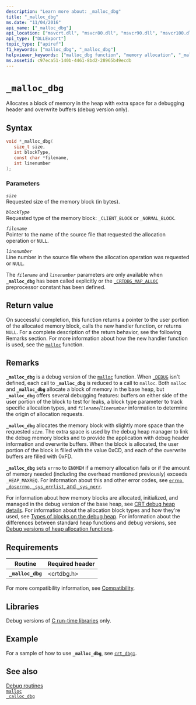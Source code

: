```yaml
---
description: "Learn more about: _malloc_dbg"
title: "_malloc_dbg"
ms.date: "11/04/2016"
api_name: ["_malloc_dbg"]
api_location: ["msvcrt.dll", "msvcr80.dll", "msvcr90.dll", "msvcr100.dll", "msvcr100_clr0400.dll", "msvcr110.dll", "msvcr110_clr0400.dll", "msvcr120.dll", "msvcr120_clr0400.dll", "ucrtbase.dll"]
api_type: ["DLLExport"]
topic_type: ["apiref"]
f1_keywords: ["malloc_dbg", "_malloc_dbg"]
helpviewer_keywords: ["malloc_dbg function", "memory allocation", "_malloc_dbg function"]
ms.assetid: c97eca51-140b-4461-8bd2-28965b49ecdb
---
```

# `_malloc_dbg`

Allocates a block of memory in the heap with extra space for a debugging header and overwrite buffers (debug version only).

## Syntax

```C
void *_malloc_dbg(
   size_t size,
   int blockType,
   const char *filename,
   int linenumber
);
```

### Parameters

*`size`*\
Requested size of the memory block (in bytes).

*`blockType`*\
Requested type of the memory block: `_CLIENT_BLOCK` or `_NORMAL_BLOCK`.

*`filename`*\
Pointer to the name of the source file that requested the allocation operation or `NULL`.

*`linenumber`*\
Line number in the source file where the allocation operation was requested or `NULL`.

The *`filename`* and *`linenumber`* parameters are only available when **`_malloc_dbg`** has been called explicitly or the [`_CRTDBG_MAP_ALLOC`](../crtdbg-map-alloc.md) preprocessor constant has been defined.

## Return value

On successful completion, this function returns a pointer to the user portion of the allocated memory block, calls the new handler function, or returns `NULL`. For a complete description of the return behavior, see the following Remarks section. For more information about how the new handler function is used, see the [`malloc`](malloc.md) function.

## Remarks

**`_malloc_dbg`** is a debug version of the [`malloc`](malloc.md) function. When [`_DEBUG`](../debug.md) isn't defined, each call to **`_malloc_dbg`** is reduced to a call to `malloc`. Both `malloc` and **`_malloc_dbg`** allocate a block of memory in the base heap, but **`_malloc_dbg`** offers several debugging features: buffers on either side of the user portion of the block to test for leaks, a block type parameter to track specific allocation types, and *`filename`*/*`linenumber`* information to determine the origin of allocation requests.

**`_malloc_dbg`** allocates the memory block with slightly more space than the requested *`size`*. The extra space is used by the debug heap manager to link the debug memory blocks and to provide the application with debug header information and overwrite buffers. When the block is allocated, the user portion of the block is filled with the value 0xCD, and each of the overwrite buffers are filled with 0xFD.

**`_malloc_dbg`** sets `errno` to `ENOMEM` if a memory allocation fails or if the amount of memory needed (including the overhead mentioned previously) exceeds `_HEAP_MAXREQ`. For information about this and other error codes, see [`errno`, `_doserrno`, `_sys_errlist`, and `_sys_nerr`](../errno-doserrno-sys-errlist-and-sys-nerr.md).

For information about how memory blocks are allocated, initialized, and managed in the debug version of the base heap, see [CRT debug heap details](/visualstudio/debugger/crt-debug-heap-details). For information about the allocation block types and how they're used, see [Types of blocks on the debug heap](/visualstudio/debugger/crt-debug-heap-details). For information about the differences between standard heap functions and debug versions, see [Debug versions of heap allocation functions](/visualstudio/debugger/debug-versions-of-heap-allocation-functions).

## Requirements

|Routine|Required header|
|-------------|---------------------|
|**`_malloc_dbg`**|\<crtdbg.h>|

For more compatibility information, see [Compatibility](../compatibility.md).

## Libraries

Debug versions of [C run-time libraries](../crt-library-features.md) only.

## Example

For a sample of how to use **`_malloc_dbg`**, see [`crt_dbg1`](https://github.com/Microsoft/VCSamples/tree/master/VC2010Samples/crt/crt_dbg1).

## See also

[Debug routines](../debug-routines.md)\
[`malloc`](malloc.md)\
[`_calloc_dbg`](calloc-dbg.md)
